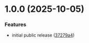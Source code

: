 # 1.0.0 (2025-10-05)


### Features

* initial public release ([37279a4](https://github.com/Verpitek/PanSpark/commit/37279a4f717ae5b865067239df0384352e28516a))
